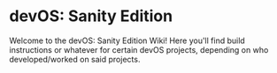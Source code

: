 # devOS: Sanity Edition
Welcome to the devOS: Sanity Edition Wiki! Here you'll find build instructions or whatever for certain devOS projects, depending on who developed/worked on said projects.

